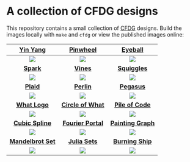 # A collection of CFDG designs

This repository contains a small collection of
[CFDG](http://www.contextfreeart.org/gallery/)
designs.
Build the images locally with `make` and `cfdg`
or view the published images online:

| [Yin Yang](http://www.contextfreeart.org/gallery/view.php?id=3739) | [Pinwheel](http://www.contextfreeart.org/gallery/view.php?id=3740) | [Eyeball](http://www.contextfreeart.org/gallery/view.php?id=3741) |
|:------: | :------: | :------: |
| ![](http://www.contextfreeart.org/gallery/uploads/b5/c5/b5c57863e51f2da25307c6ddd00329d0/thumb_3739.jpg) | ![](http://www.contextfreeart.org/gallery/uploads/b5/c5/b5c57863e51f2da25307c6ddd00329d0/thumb_3740.jpg) | ![](http://www.contextfreeart.org/gallery/uploads/b5/c5/b5c57863e51f2da25307c6ddd00329d0/thumb_3741.jpg) |
| **[Spark](http://www.contextfreeart.org/gallery/view.php?id=3746)** | **[Vines](https://www.contextfreeart.org/gallery/view.php?id=3763)**    | **[Squiggles](https://www.contextfreeart.org/gallery/view.php?id=3769)**   |
| ![](http://www.contextfreeart.org/gallery/uploads/b5/c5/b5c57863e51f2da25307c6ddd00329d0/thumb_3746.jpg) | ![](https://www.contextfreeart.org/gallery/uploads/b5/c5/b5c57863e51f2da25307c6ddd00329d0/thumb_3763.png)   | ![](https://www.contextfreeart.org/gallery/uploads/b5/c5/b5c57863e51f2da25307c6ddd00329d0/thumb_3769.jpg)   |
| **[Plaid](https://www.contextfreeart.org/gallery/view.php?id=3780)** | **[Perlin](https://www.contextfreeart.org/gallery/view.php?id=3786)** | **[Pegasus](https://www.contextfreeart.org/gallery/view.php?id=3798)** |
| ![](https://www.contextfreeart.org/gallery/uploads/b5/c5/b5c57863e51f2da25307c6ddd00329d0/thumb_3780.jpg) | ![](https://www.contextfreeart.org/gallery/uploads/b5/c5/b5c57863e51f2da25307c6ddd00329d0/thumb_3786.jpg) | ![](https://www.contextfreeart.org/gallery/uploads/b5/c5/b5c57863e51f2da25307c6ddd00329d0/thumb_3798.jpg) |
| **[What Logo](https://www.contextfreeart.org/gallery/view.php?id=3813)** | **[Circle of What](https://www.contextfreeart.org/gallery/view.php?id=3815)** | **[Pile of Code](https://www.contextfreeart.org/gallery/view.php?id=3816)** |
| ![](https://www.contextfreeart.org/gallery/uploads/b5/c5/b5c57863e51f2da25307c6ddd00329d0/thumb_3813.jpg) | ![](https://www.contextfreeart.org/gallery/uploads/b5/c5/b5c57863e51f2da25307c6ddd00329d0/thumb_3815.jpg) | ![](https://www.contextfreeart.org/gallery/uploads/b5/c5/b5c57863e51f2da25307c6ddd00329d0/thumb_3816.jpg) |
| **[Cubic Spline](https://www.contextfreeart.org/gallery/view.php?id=3819)** | **[Fourier Portal](https://www.contextfreeart.org/gallery/view.php?id=3828)** | **[Painting Graph](https://www.contextfreeart.org/gallery/view.php?id=3830)** |
| ![](https://www.contextfreeart.org/gallery/uploads/b5/c5/b5c57863e51f2da25307c6ddd00329d0/thumb_3819.jpg) | ![](https://www.contextfreeart.org/gallery/uploads/b5/c5/b5c57863e51f2da25307c6ddd00329d0/thumb_3828.jpg) | ![](https://www.contextfreeart.org/gallery/uploads/b5/c5/b5c57863e51f2da25307c6ddd00329d0/thumb_3830.jpg) |
| **[Mandelbrot Set](https://www.contextfreeart.org/gallery/view.php?id=3834)** | **[Julia Sets](https://www.contextfreeart.org/gallery/view.php?id=3838)** | **[Burning Ship](https://www.contextfreeart.org/gallery/view.php?id=3840)** |
| ![](https://www.contextfreeart.org/gallery/uploads/b5/c5/b5c57863e51f2da25307c6ddd00329d0/thumb_3834.jpg) | ![](https://www.contextfreeart.org/gallery/uploads/b5/c5/b5c57863e51f2da25307c6ddd00329d0/thumb_3838.jpg) | ![](https://www.contextfreeart.org/gallery/uploads/b5/c5/b5c57863e51f2da25307c6ddd00329d0/thumb_3840.jpg) |



